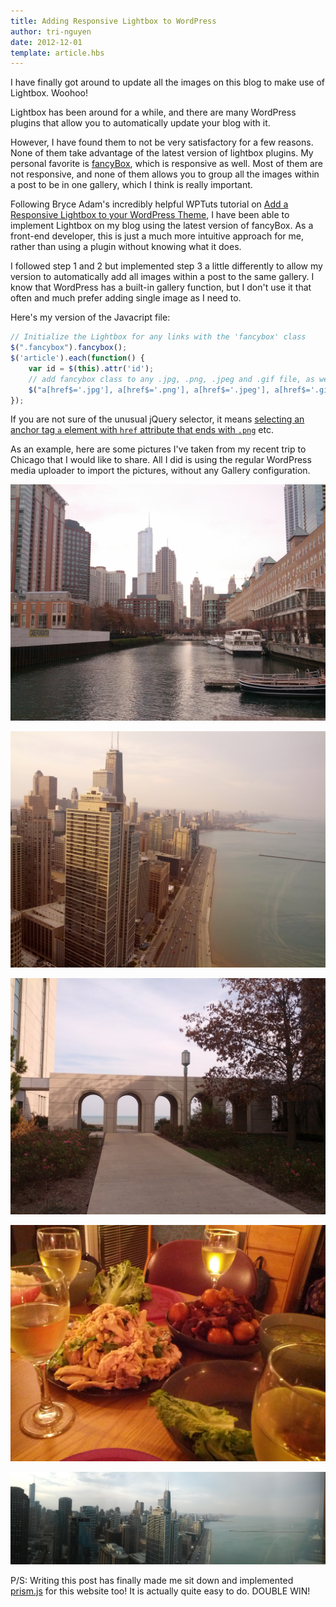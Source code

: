 ```yaml
---
title: Adding Responsive Lightbox to WordPress
author: tri-nguyen
date: 2012-12-01
template: article.hbs
---
```


I have finally got around to update all the images on this blog to make use of Lightbox. Woohoo!

Lightbox has been around for a while, and there are many WordPress plugins that allow you to automatically update your blog with it.

However, I have found them to not be very satisfactory for a few reasons. None of them take advantage of the latest version of lightbox plugins. My personal favorite is [fancyBox](http://fancyapps.com/fancybox/), which is responsive as well. Most of them are not responsive, and none of them allows you to group all the images within a post to be in one gallery, which I think is really important.

<span class="more"></span>

Following Bryce Adam's incredibly helpful WPTuts tutorial on [Add a Responsive Lightbox to your WordPress Theme](http://wp.tutsplus.com/tutorials/theme-development/add-a-responsive-lightbox-to-your-wordpress-theme/), I have been able to implement Lightbox on my blog using the latest version of fancyBox. As a front-end developer, this is just a much more intuitive approach for me, rather than using a plugin without knowing what it does.

I followed step 1 and 2 but implemented step 3 a little differently to allow my version to automatically add all images within a post to the same gallery. I know that WordPress has a built-in gallery function, but I don't use it that often and much prefer adding single image as I need to.

Here's my version of the Javacript file:

```javascript
// Initialize the Lightbox for any links with the 'fancybox' class
$(".fancybox").fancybox();
$('article').each(function() {
    var id = $(this).attr('id');
    // add fancybox class to any .jpg, .png, .jpeg and .gif file, as well as a rel attribute to denote that it belongs to a certain post
    $("a[href$='.jpg'], a[href$='.png'], a[href$='.jpeg'], a[href$='.gif']", this).attr('rel', id).addClass("fancybox");
});
```

If you are not sure of the unusual jQuery selector, it means [selecting an anchor tag `a` element with `href` attribute that ends with `.png`](http://stackoverflow.com/questions/303956/jquery-select-a-which-href-contains-some-string) etc.

As an example, here are some pictures I've taken from my recent trip to Chicago that I would like to share. All I did is using the regular WordPress media uploader to import the pictures, without any Gallery configuration.

![A walk along the Chicago River](chicago-river.jpg "A walk along the Chicago River")

![A view of Chicago and its waterfront from the 54th floor](chicago-waterfront.jpg "A view of Chicago and its waterfront from the 54th floor")

![Archway at Loyola University](loyola-archway.jpg "Archway at Loyola University")

![Thanksgiving Dinner Vietnamese style](thanksgiving-dinner-2012.jpg "Thanksgiving Dinner Vietnamese style")

![Panoramic view of Chicago](chicago-panorama.jpg "Panoramic view of Chicago")

P/S: Writing this post has finally made me sit down and implemented [prism.js](http://prismjs.com) for this website too! It is actually quite easy to do. DOUBLE WIN!